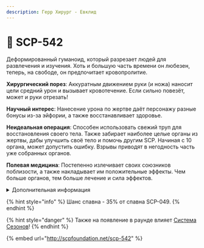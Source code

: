 ```yaml
---
description: Герр Хирург - Евклид
---
```


# 💉 SCP-542

Деформированный гуманоид, который разрезает людей для развлечения и изучения. Хоть и большую часть времени он любезен, теперь, на свободе, он предпочитает кровопролитие.

**Хирургический порез**: Аккуратным движением руки (и ножа) наносит цели средний урон и вызывает кровотечение. Если сильно повезёт, может и руки отрезать!

**Научный интерес**: Нанесение урона по жертве даёт персонажу разные бонусы из-за эйфории, а также восстанавливает здоровье.

**Неидеальная операция**: Способен использовать свежий труп для восстановления своего тела. Также забирает наиболее целые органы из жертвы, дабы улучшить своё тело и помочь другим SCP. Начиная с 10 органа, может допустить ошибку. Взрывы приводят в негодность часть уже собранных органов.

**Полевая медицина**: Постепенно излечивает своих союзников поблизости, а также накладывает им положительные эффекты. Чем больше органов, тем больше лечение и сила эффектов.

<details>

<summary>Дополнительная информация</summary>

* **Класс**: SCP-049
* **Роль в команде**: Саппорт

</details>

{% hint style="info" %}
Шанс спавна - 35% от спавна SCP-049.
{% endhint %}

{% hint style="danger" %}
Также на появление в раунде влияет [Система Сезонов](../../server-systems/seasons-system.md)!
{% endhint %}

{% embed url="http://scpfoundation.net/scp-542" %}
